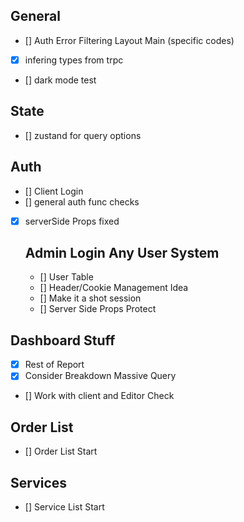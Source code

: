 ## General

- [] Auth Error Filtering Layout Main (specific codes)
- [x] infering types from trpc
- [] dark mode test

## State

<!-- question Is it confirmed that we will be using Zustand? -->
<!-- answer im still testing it, i quite like it, but not certainity. but im thinking it will be but havent decided yet.  -->

- [] zustand for query options

## Auth

- [] Client Login
- [] general auth func checks
- [x] serverSide Props fixed

  ## Admin Login Any User System

  - [] User Table
  - [] Header/Cookie Management Idea
  - [] Make it a shot session
  - [] Server Side Props Protect

## Dashboard Stuff

- [x] Rest of Report
- [x] Consider Breakdown Massive Query
- [] Work with client and Editor Check

## Order List

- [] Order List Start

## Services

- [] Service List Start
